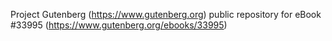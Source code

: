 Project Gutenberg (https://www.gutenberg.org) public repository for eBook #33995 (https://www.gutenberg.org/ebooks/33995)
